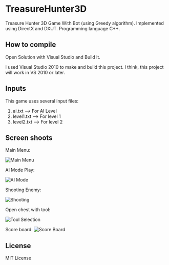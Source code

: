 # TreasureHunter3D
Treasure Hunter 3D Game With Bot (using Greedy algorithm). Implemented using DirectX and DXUT. Programming language C++.


## How to compile
Open Solution with Visual Studio and Build it.

I used Visual Studio 2010 to make and build this project. I think, this project will work in VS 2010 or later.

## Inputs
This game uses several input files:

1. ai.txt --> For AI Level
2. level1.txt --> For level 1
3. level2.txt --> For level 2

## Screen shoots
Main Menu:

![Main Menu](/../ss/ss/Untitled.png?raw=true "Main Menu")


AI Mode Play:

![AI Mode](/../ss/ss/aimode.png?raw=true "AI Mode")


Shooting Enemy:

![Shooting](/../ss/ss/nembaik.png?raw=true "Shooting")


Open chest with tool:

![Tool Selection](/../ss/ss/toolselect.png?raw=true "Tool Selection")


Score board:
![Score Board](/../ss/ss/skor.png?raw=true "Score Board")


## License
MIT License
